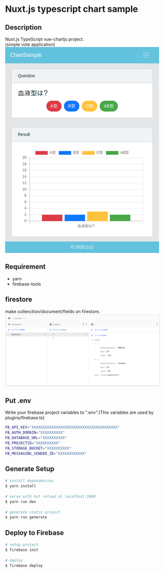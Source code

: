 # Nuxt.js typescript chart sample

## Description
Nuxt.js TypeScript vue-chartjs project.</br>
(simple vote application)</br>
![description](static/img/github/application_index.png)

## Requirement
* yarn
* firebase-tools

## firestore
make collenction/document/fields on firestore.
![example](static/img/github/firestore_example.png)

## Put .env
Write your firebase project variables to ".env".(This variables are used by plugins/firebase.ts)
```bash
FB_API_KEY="XXXXXXXXXXXXXXXXXXXXXXXXXXXXXXXXXXXXXXX"
FB_AUTH_DOMAIN="XXXXXXXXXX"
FB_DATABASE_URL="XXXXXXXXXX"
FB_PROJECTID="XXXXXXXXXX"
FB_STORAGE_BUCKET="XXXXXXXXXX"
FB_MESSAGING_SENDER_ID="XXXXXXXXXXXX"
```

## Generate Setup
``` bash
# install dependencies
$ yarn install

# serve with hot reload at localhost:3000
$ yarn run dev

# generate static project
$ yarn run generate
```

## Deploy to Firebase
```bash
# setup project
$ firebase init

# deploy
$ firebase deploy
```
